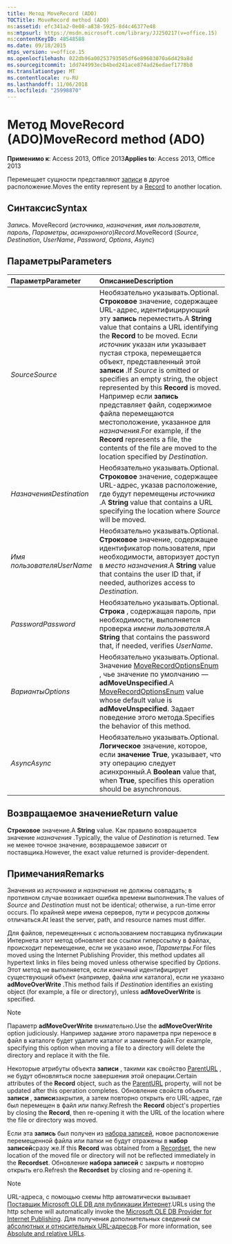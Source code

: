```yaml
---
title: Метод MoveRecord (ADO)
TOCTitle: MoveRecord method (ADO)
ms:assetid: efc341a2-0e08-a838-5925-8d4c46377e48
ms:mtpsurl: https://msdn.microsoft.com/library/JJ250217(v=office.15)
ms:contentKeyID: 48548588
ms.date: 09/18/2015
mtps_version: v=office.15
ms.openlocfilehash: 022db96a00253793505df6e89603070a6d429a8d
ms.sourcegitcommit: 1dd744993ecb4bed241ace874ad26edaef1778b8
ms.translationtype: MT
ms.contentlocale: ru-RU
ms.lasthandoff: 11/06/2018
ms.locfileid: "25998870"
---
```

# <a name="moverecord-method-ado"></a><span data-ttu-id="fe10e-102">Метод MoveRecord (ADO)</span><span class="sxs-lookup"><span data-stu-id="fe10e-102">MoveRecord method (ADO)</span></span>

<span data-ttu-id="fe10e-103">**Применимо к**: Access 2013, Office 2013</span><span class="sxs-lookup"><span data-stu-id="fe10e-103">**Applies to**: Access 2013, Office 2013</span></span>
 
<span data-ttu-id="fe10e-104">Перемещает сущности представляют [записи](record-object-ado.md) в другое расположение.</span><span class="sxs-lookup"><span data-stu-id="fe10e-104">Moves the entity represent by a [Record](record-object-ado.md) to another location.</span></span>

## <a name="syntax"></a><span data-ttu-id="fe10e-105">Синтаксис</span><span class="sxs-lookup"><span data-stu-id="fe10e-105">Syntax</span></span>

<span data-ttu-id="fe10e-106">*Запись*. MoveRecord (*источника*, *назначения*, *имя пользователя*, *пароль*, *Параметры*, *асинхронного*)</span><span class="sxs-lookup"><span data-stu-id="fe10e-106">*Record*.MoveRecord (*Source*, *Destination*, *UserName*, *Password*, *Options*, *Async*)</span></span>

## <a name="parameters"></a><span data-ttu-id="fe10e-107">Параметры</span><span class="sxs-lookup"><span data-stu-id="fe10e-107">Parameters</span></span>

|<span data-ttu-id="fe10e-108">Параметр</span><span class="sxs-lookup"><span data-stu-id="fe10e-108">Parameter</span></span>|<span data-ttu-id="fe10e-109">Описание</span><span class="sxs-lookup"><span data-stu-id="fe10e-109">Description</span></span>|
|:--------|:----------|
|<span data-ttu-id="fe10e-110">*Source*</span><span class="sxs-lookup"><span data-stu-id="fe10e-110">*Source*</span></span> |<span data-ttu-id="fe10e-111">Необязательно указывать.</span><span class="sxs-lookup"><span data-stu-id="fe10e-111">Optional.</span></span> <span data-ttu-id="fe10e-112">**Строковое** значение, содержащее URL-адрес, идентифицирующий эту **запись** переместить.</span><span class="sxs-lookup"><span data-stu-id="fe10e-112">A **String** value that contains a URL identifying the **Record** to be moved.</span></span> <span data-ttu-id="fe10e-113">Если *источник* указан или указывает пустая строка, перемещается объект, представленный этой **записи** .</span><span class="sxs-lookup"><span data-stu-id="fe10e-113">If *Source* is omitted or specifies an empty string, the object represented by this **Record** is moved.</span></span> <span data-ttu-id="fe10e-114">Например если **запись** представляет файл, содержимое файла перемещаются местоположение, указанное для *назначения*.</span><span class="sxs-lookup"><span data-stu-id="fe10e-114">For example, if the **Record** represents a file, the contents of the file are moved to the location specified by *Destination*.</span></span>|
|<span data-ttu-id="fe10e-115">*Назначения*</span><span class="sxs-lookup"><span data-stu-id="fe10e-115">*Destination*</span></span> |<span data-ttu-id="fe10e-116">Необязательно указывать.</span><span class="sxs-lookup"><span data-stu-id="fe10e-116">Optional.</span></span> <span data-ttu-id="fe10e-117">**Строковое** значение, содержащее URL-адрес, указав расположение, где будут перемещены *источника* .</span><span class="sxs-lookup"><span data-stu-id="fe10e-117">A **String** value that contains a URL specifying the location where *Source* will be moved.</span></span>|
|<span data-ttu-id="fe10e-118">*Имя пользователя*</span><span class="sxs-lookup"><span data-stu-id="fe10e-118">*UserName*</span></span> |<span data-ttu-id="fe10e-119">Необязательно указывать.</span><span class="sxs-lookup"><span data-stu-id="fe10e-119">Optional.</span></span> <span data-ttu-id="fe10e-120">**Строковое** значение, содержащее идентификатор пользователя, при необходимости, авторизует доступ в *место назначения*.</span><span class="sxs-lookup"><span data-stu-id="fe10e-120">A **String** value that contains the user ID that, if needed, authorizes access to *Destination*.</span></span>|
|<span data-ttu-id="fe10e-121">*Password*</span><span class="sxs-lookup"><span data-stu-id="fe10e-121">*Password*</span></span> |<span data-ttu-id="fe10e-122">Необязательно указывать.</span><span class="sxs-lookup"><span data-stu-id="fe10e-122">Optional.</span></span> <span data-ttu-id="fe10e-123">**Строка** , содержащая пароль, при необходимости, выполняется проверка *имени пользователя*.</span><span class="sxs-lookup"><span data-stu-id="fe10e-123">A **String** that contains the password that, if needed, verifies *UserName*.</span></span>|
|<span data-ttu-id="fe10e-124">*Варианты*</span><span class="sxs-lookup"><span data-stu-id="fe10e-124">*Options*</span></span> |<span data-ttu-id="fe10e-125">Необязательно указывать.</span><span class="sxs-lookup"><span data-stu-id="fe10e-125">Optional.</span></span> <span data-ttu-id="fe10e-126">Значение [MoveRecordOptionsEnum](moverecordoptionsenum.md) , чье значение по умолчанию — **adMoveUnspecified**.</span><span class="sxs-lookup"><span data-stu-id="fe10e-126">A [MoveRecordOptionsEnum](moverecordoptionsenum.md) value whose default value is **adMoveUnspecified**.</span></span> <span data-ttu-id="fe10e-127">Задает поведение этого метода.</span><span class="sxs-lookup"><span data-stu-id="fe10e-127">Specifies the behavior of this method.</span></span>|
|<span data-ttu-id="fe10e-128">*Async*</span><span class="sxs-lookup"><span data-stu-id="fe10e-128">*Async*</span></span> |<span data-ttu-id="fe10e-129">Необязательно указывать.</span><span class="sxs-lookup"><span data-stu-id="fe10e-129">Optional.</span></span> <span data-ttu-id="fe10e-130">**Логическое** значение, которое, если **значение True**, указывает, что эту операцию следует асинхронный.</span><span class="sxs-lookup"><span data-stu-id="fe10e-130">A **Boolean** value that, when **True**, specifies this operation should be asynchronous.</span></span>|

## <a name="return-value"></a><span data-ttu-id="fe10e-131">Возвращаемое значение</span><span class="sxs-lookup"><span data-stu-id="fe10e-131">Return value</span></span>

<span data-ttu-id="fe10e-132">**Строковое** значение.</span><span class="sxs-lookup"><span data-stu-id="fe10e-132">A **String** value.</span></span> <span data-ttu-id="fe10e-133">Как правило возвращается значение *назначения* .</span><span class="sxs-lookup"><span data-stu-id="fe10e-133">Typically, the value of *Destination* is returned.</span></span> <span data-ttu-id="fe10e-134">Тем не менее точное значение, возвращаемое зависит от поставщика.</span><span class="sxs-lookup"><span data-stu-id="fe10e-134">However, the exact value returned is provider-dependent.</span></span>

## <a name="remarks"></a><span data-ttu-id="fe10e-135">Примечания</span><span class="sxs-lookup"><span data-stu-id="fe10e-135">Remarks</span></span>

<span data-ttu-id="fe10e-136">Значения из *источника* и *назначения* не должны совпадать; в противном случае возникает ошибка времени выполнения.</span><span class="sxs-lookup"><span data-stu-id="fe10e-136">The values of *Source* and *Destination* must not be identical; otherwise, a run-time error occurs.</span></span> <span data-ttu-id="fe10e-137">По крайней мере имена серверов, пути и ресурсов должны отличаться.</span><span class="sxs-lookup"><span data-stu-id="fe10e-137">At least the server, path, and resource names must differ.</span></span>

<span data-ttu-id="fe10e-138">Для файлов, перемещенных с использованием поставщика публикации Интернета этот метод обновляет все ссылки гиперссылку в файлах, происходит перемещение, если не указано иное, *Параметры*.</span><span class="sxs-lookup"><span data-stu-id="fe10e-138">For files moved using the Internet Publishing Provider, this method updates all hypertext links in files being moved unless otherwise specified by *Options*.</span></span> <span data-ttu-id="fe10e-139">Этот метод не выполняется, если *конечный* идентифицирует существующий объект (например, файла или каталога), если не указано **adMoveOverWrite** .</span><span class="sxs-lookup"><span data-stu-id="fe10e-139">This method fails if *Destination* identifies an existing object (for example, a file or directory), unless **adMoveOverWrite** is specified.</span></span>

> [!NOTE]
> <span data-ttu-id="fe10e-140">Параметр **adMoveOverWrite** внимательно.</span><span class="sxs-lookup"><span data-stu-id="fe10e-140">Use the **adMoveOverWrite** option judiciously.</span></span> <span data-ttu-id="fe10e-141">Например задание этого параметра при переносе в файл в каталоге будет удалите каталог и замените файл.</span><span class="sxs-lookup"><span data-stu-id="fe10e-141">For example, specifying this option when moving a file to a directory will delete the directory and replace it with the file.</span></span>

<span data-ttu-id="fe10e-142">Некоторые атрибуты объекта **записи** , такими как свойство [ParentURL](parenturl-property-ado.md) , не будут обновляться после завершения этой операции.</span><span class="sxs-lookup"><span data-stu-id="fe10e-142">Certain attributes of the **Record** object, such as the [ParentURL](parenturl-property-ado.md) property, will not be updated after this operation completes.</span></span> <span data-ttu-id="fe10e-143">Обновление свойств объекта **записи** , **записи**закрытия, а затем повторно открыть его URL-адрес, где был перемещен в файл или папку.</span><span class="sxs-lookup"><span data-stu-id="fe10e-143">Refresh the **Record** object's properties by closing the **Record**, then re-opening it with the URL of the location where the file or directory was moved.</span></span>

<span data-ttu-id="fe10e-144">Если эта **запись** был получен из [набора записей](recordset-object-ado.md), новое расположение перемещенной файла или папки не будут отражены в **набор записей**сразу же.</span><span class="sxs-lookup"><span data-stu-id="fe10e-144">If this **Record** was obtained from a [Recordset](recordset-object-ado.md), the new location of the moved file or directory will not be reflected immediately in the **Recordset**.</span></span> <span data-ttu-id="fe10e-145">Обновление **набора записей** с закрыть и повторно открыть его.</span><span class="sxs-lookup"><span data-stu-id="fe10e-145">Refresh the **Recordset** by closing and re-opening it.</span></span>

> [!NOTE]
> <span data-ttu-id="fe10e-146">URL-адреса, с помощью схемы http автоматически вызывает [Поставщик Microsoft OLE DB для публикации Интернет](microsoft-ole-db-provider-for-internet-publishing.md).</span><span class="sxs-lookup"><span data-stu-id="fe10e-146">URLs using the http scheme will automatically invoke the [Microsoft OLE DB Provider for Internet Publishing](microsoft-ole-db-provider-for-internet-publishing.md).</span></span> <span data-ttu-id="fe10e-147">Для получения дополнительных сведений см [абсолютных и относительных URL-адресов](absolute-and-relative-urls.md).</span><span class="sxs-lookup"><span data-stu-id="fe10e-147">For more information, see [Absolute and relative URLs](absolute-and-relative-urls.md).</span></span>


